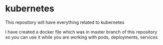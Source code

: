 # kubernetes
This repository will have everything related to kubernetes

I have created a docker file which was in master branch of this repository so you can use it while you are working with pods, deployments, services
